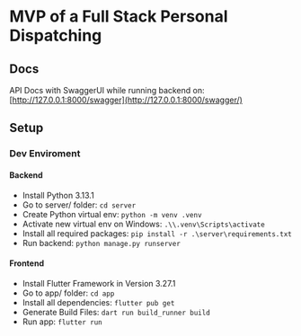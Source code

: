 # MVP of a Full Stack Personal Dispatching

## Docs

API Docs with SwaggerUI while running backend on: [http://127.0.0.1:8000/swagger](http://127.0.0.1:8000/swagger/)

## Setup

### Dev Enviroment

#### Backend

- Install Python 3.13.1
- Go to server/ folder: `cd server`
- Create Python virtual env: `python -m venv .venv`
- Activate new virtual env on Windows: `.\\.venv\Scripts\activate`
- Install all required packages: `pip install -r .\server\requirements.txt`
- Run backend: `python manage.py runserver`

#### Frontend

- Install Flutter Framework in Version 3.27.1
- Go to app/ folder: `cd app`
- Install all dependencies: `flutter pub get`
- Generate Build Files: `dart run build_runner build`
- Run app: `flutter run`
